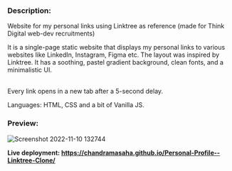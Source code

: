 ### Description:

Website for my personal links using Linktree as reference (made for Think Digital web-dev recruitments)

It is a single-page static website that displays my personal links to various websites like LinkedIn, Instagram, Figma etc. 
The layout was inspired by Linktree. It has a soothing, pastel gradient background, clean fonts, and a minimalistic UI.

<br>
Every link opens in a new tab after a 5-second delay.

Languages: HTML, CSS and a bit of Vanilla JS.

### Preview:

![Screenshot 2022-11-10 132744](https://user-images.githubusercontent.com/97869414/201034877-8258ef4a-7cc8-4157-b7c5-0f5f7361f273.png)


**Live deployment: https://chandramasaha.github.io/Personal-Profile--Linktree-Clone/**
